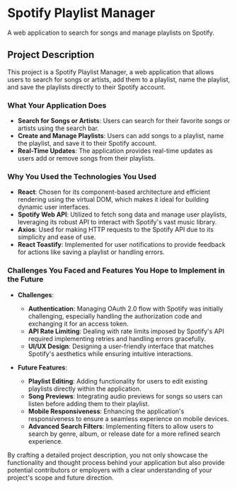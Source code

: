 # Spotify Playlist Manager

A web application to search for songs and manage playlists on Spotify.

## Project Description

This project is a Spotify Playlist Manager, a web application that allows users to search for songs or artists, add them to a playlist, name the playlist, and save the playlists directly to their Spotify account.

### What Your Application Does

- **Search for Songs or Artists**: Users can search for their favorite songs or artists using the search bar.
- **Create and Manage Playlists**: Users can add songs to a playlist, name the playlist, and save it to their Spotify account.
- **Real-Time Updates**: The application provides real-time updates as users add or remove songs from their playlists.

### Why You Used the Technologies You Used

- **React**: Chosen for its component-based architecture and efficient rendering using the virtual DOM, which makes it ideal for building dynamic user interfaces.
- **Spotify Web API**: Utilized to fetch song data and manage user playlists, leveraging its robust API to interact with Spotify's vast music library.
- **Axios**: Used for making HTTP requests to the Spotify API due to its simplicity and ease of use.
- **React Toastify**: Implemented for user notifications to provide feedback for actions like saving a playlist or handling errors.

### Challenges You Faced and Features You Hope to Implement in the Future

- **Challenges**:
  - **Authentication**: Managing OAuth 2.0 flow with Spotify was initially challenging, especially handling the authorization code and exchanging it for an access token.
  - **API Rate Limiting**: Dealing with rate limits imposed by Spotify's API required implementing retries and handling errors gracefully.
  - **UI/UX Design**: Designing a user-friendly interface that matches Spotify's aesthetics while ensuring intuitive interactions.

- **Future Features**:
  - **Playlist Editing**: Adding functionality for users to edit existing playlists directly within the application.
  - **Song Previews**: Integrating audio previews for songs so users can listen before adding them to their playlist.
  - **Mobile Responsiveness**: Enhancing the application's responsiveness to ensure a seamless experience on mobile devices.
  - **Advanced Search Filters**: Implementing filters to allow users to search by genre, album, or release date for a more refined search experience.

By crafting a detailed project description, you not only showcase the functionality and thought process behind your application but also provide potential contributors or employers with a clear understanding of your project's scope and future direction.

